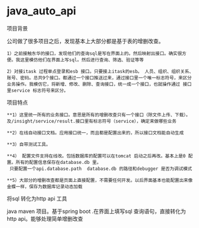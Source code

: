 # java_auto_api
项目背景

公司做了很多项目之后，发现基本上大部分都是基于表的增删改查。

    1）之前接触东华的接口，发现他们的查询sql是写在界面上的。然后映射出接口。确实很方便。我这里模仿他们在界面上写sql。然后进行查询、筛选、验证等等

    2）对接itask 过程单点登录和esb 接口。只要接上itask的esb。 人员、组织、组织关系、账号、密码。总共9个接口。都通过一个接口推送过来，通过接口里一个唯一标志符号，来区分业务操作。我模仿它，将新增、修改、删除、查询接口，统一成一个接口，也就操作通过 接口里service 标志符号来区分。

项目特点

    **1）这里统一所有的业务接口。意思是所有的增删改查只有一个接口（除文件上传、下载）。及/insight/service/result.接口里有标志符号（service），确定来做哪些业务

    **2）在线自动接口文档。应用接口统一，而且都是配置出来的，所以接口文档能自动生成

    **3）自带测试工具。

    **4） 配置文件支持在线改。包括数据库的配置可以在tomcat 启动之后再改。基本上是0 配置。所有的配置信息保存在database.db 里。
     只要配置一个api.database.path  database.db 的路径和debugger 是否为调试模式

    **5）大部分的增删改查都是页面上直接配置，不需要任何开发。以后界面基本也能配置出来像金蝶一样，保存为数据库记录动态加载



将sql 转化为http api 工具

java maven 项目。基于spring boot .在界面上填写sql 查询语句，直接转化为 http api。能够处理简单增删改查
